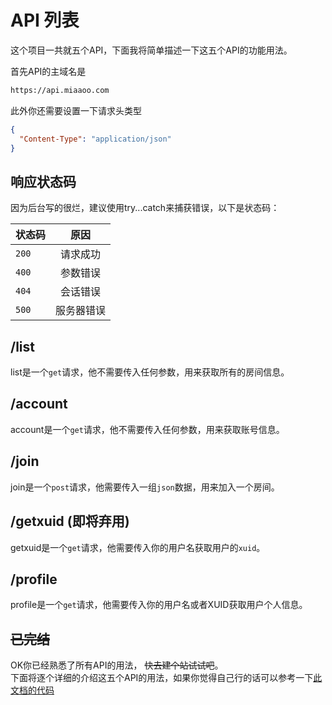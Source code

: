 # API 列表

这个项目一共就五个API，下面我将简单描述一下这五个API的功能用法。

首先API的主域名是

```bash
https://api.miaaoo.com
```

此外你还需要设置一下请求头类型

```json
{
  "Content-Type": "application/json"
}
```

## 响应状态码

因为后台写的很烂，建议使用try...catch来捕获错误，以下是状态码：

| 状态码   |  原因   | 
|-------|:-----:| 
| `200` | 请求成功  |
| `400` | 参数错误  | 
| `404` | 会话错误  | 
| `500` | 服务器错误 | 

## /list

list是一个`get`请求，他不需要传入任何参数，用来获取所有的房间信息。

## /account

account是一个`get`请求，他不需要传入任何参数，用来获取账号信息。

## /join

join是一个`post`请求，他需要传入一组`json`数据，用来加入一个房间。

## /getxuid (即将弃用)

getxuid是一个`get`请求，他需要传入你的用户名获取用户的`xuid`。

## /profile

profile是一个`get`请求，他需要传入你的用户名或者XUID获取用户个人信息。

## ~~已完结~~

OK你已经熟悉了所有API的用法， ~~快去建个站试试吧~~。   
下面将逐个详细的介绍这五个API的用法，如果你觉得自己行的话可以参考一下[此文档的代码](https://github.com/zihao-il/mc-miaaoo/blob/main/src/utils/axios.ts)